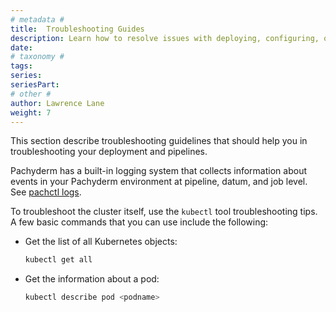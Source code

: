 ```yaml
---
# metadata # 
title:  Troubleshooting Guides
description: Learn how to resolve issues with deploying, configuring, or running Pachyderm.
date: 
# taxonomy #
tags:
series:
seriesPart:
# other # 
author: Lawrence Lane
weight: 7
---
```


This section describe troubleshooting guidelines that should
help you in troubleshooting your deployment and pipelines.

Pachyderm has a built-in logging system that collects
information about events in your Pachyderm environment at
pipeline, datum, and job level. See [pachctl logs](../../reference/pachctl/pachctl_logs).

To troubleshoot the cluster itself, use the `kubectl` tool
troubleshooting tips. A few basic commands that you can use
include the following:

* Get the list of all Kubernetes objects:

  ```s
  kubectl get all
  ```

* Get the information about a pod:

  ```s
  kubectl describe pod <podname>
  ```

